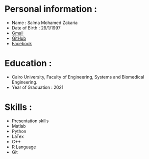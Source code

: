 # Personal information : 
* Name : Salma Mohamed Zakaria  
* Date of Birth : 29/1/1997  
* [Gmail](http://salmazakariia97@gmail.com)
* [GitHub](https://github.com/SalmaZakariia) 
* [Facebook](https://www.facebook.com/salma.m.zakaria)
# Education : 
* Cairo University, Faculty of Engineering, Systems and Biomedical Engineering. 
* Year of Graduation : 2021 
# Skills :
* Presentation skills
* Matlab
* Python
* LaTex
* C++
* R Language
* Git
